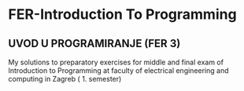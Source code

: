 # FER-Introduction To Programming
## UVOD U PROGRAMIRANJE (FER 3)
 My solutions to preparatory exercises for middle and final exam of Introduction to Programming at faculty of electrical engineering and computing in Zagreb ( 1. semester)
